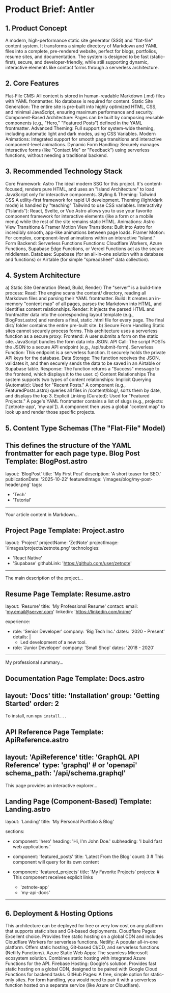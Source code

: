 # Product Brief: Antler
## 1. Product Concept
A modern, high-performance static site generator (SSG) and "flat-file" content system. It transforms a simple directory of Markdown and YAML files into a complete, pre-rendered website, perfect for blogs, portfolios, resume sites, and documentation.
The system is designed to be fast (static-first), secure, and developer-friendly, while still supporting dynamic, interactive elements like contact forms through a serverless architecture.
## 2. Core Features
Flat-File CMS: All content is stored in human-readable Markdown (.md) files with YAML frontmatter. No database is required for content.
Static Site Generation: The entire site is pre-built into highly optimized HTML, CSS, and minimal JavaScript, ensuring maximum performance and security.
Component-Based Architecture: Pages can be built by composing reusable components (e.g., "Hero," "Featured Posts") defined in the YAML frontmatter.
Advanced Theming: Full support for system-wide theming, including automatic light and dark modes, using CSS Variables.
Modern Animations: Integrated support for smooth page transitions and interactive component-level animations.
Dynamic Form Handling: Securely manages interactive forms (like "Contact Me" or "Feedback") using serverless functions, without needing a traditional backend.
## 3. Recommended Technology Stack
Core Framework: Astro The ideal modern SSG for this project. It's content-focused, renders pure HTML, and uses an "Island Architecture" to load JavaScript only for interactive components.
Styling & Theming: Tailwind CSS A utility-first framework for rapid UI development. Theming (light/dark mode) is handled by "teaching" Tailwind to use CSS variables.
Interactivity ("Islands"): React, Svelte, or Vue Astro allows you to use your favorite component framework for interactive elements (like a form or a mobile menu) while the rest of the site remains static HTML.
Animations: Astro View Transitions & Framer Motion
View Transitions: Built into Astro for incredibly smooth, app-like animations between page loads.
Framer Motion: For complex, component-level animations within an interactive "island."
Form Backend: Serverless Functions
Functions: Cloudflare Workers, Azure Functions, Supabase Edge Functions, or Vercel Functions act as the secure middleman.
Database: Supabase (for an all-in-one solution with a database and functions) or Airtable (for simple "spreadsheet" data collection).
## 4. System Architecture
a) Static Site Generation (Read, Build, Render)
The "server" is a build-time process:
Read: The engine scans the content/ directory, reading all Markdown files and parsing their YAML frontmatter.
Build: It creates an in-memory "content map" of all pages, parses the Markdown into HTML, and identifies content relationships.
Render: It injects the parsed HTML and frontmatter data into the corresponding layout template (e.g., BlogPost.astro) and renders a final, static .html file for every page.
The final dist/ folder contains the entire pre-built site.
b) Secure Form Handling
Static sites cannot securely process forms. This architecture uses a serverless function as a secure proxy:
Frontend: A user submits a form on the static site. JavaScript bundles the form data into JSON.
API Call: The script POSTs the JSON to a secure API endpoint (e.g., /api/submit-form).
Serverless Function: This endpoint is a serverless function. It securely holds the private API keys for the database.
Data Storage: The function receives the JSON, validates it, and then securely sends the data to be saved in an Airtable or Supabase table.
Response: The function returns a "Success" message to the frontend, which displays it to the user.
c) Content Relationships
The system supports two types of content relationships:
Implicit Querying (Automatic): Used for "Recent Posts." A component (e.g., FeaturedPosts.astro) queries all files in /content/blog/, sorts them by date, and displays the top 3.
Explicit Linking (Curated): Used for "Featured Projects." A page's YAML frontmatter contains a list of slugs (e.g., projects: ['zetnote-app', 'my-api']). A component then uses a global "content map" to look up and render those specific projects.
## 5. Content Type Schemas (The "Flat-File" Model)
This defines the structure of the YAML frontmatter for each page type.
Blog Post
Template: BlogPost.astro
---
layout: 'BlogPost'
title: 'My First Post'
description: 'A short teaser for SEO.'
publicationDate: '2025-10-22'
featuredImage: '/images/blog/my-post-header.png'
tags:
  - 'Tech'
  - 'Tutorial'
---
Your article content in Markdown...


Project Page
Template: Project.astro
---
layout: 'Project'
projectName: 'ZetNote'
projectImage: '/images/projects/zetnote.png'
technologies:
  - 'React Native'
  - 'Supabase'
githubLink: 'https://github.com/user/zetnote'
---
The main description of the project...


Resume Page
Template: Resume.astro
---
layout: 'Resume'
title: 'My Professional Resume'
contact:
  email: 'my.email@server.com'
  linkedin: 'https://linkedin.com/in/me'

experience:
  - role: 'Senior Developer'
    company: 'Big Tech Inc.'
    dates: '2020 - Present'
    details: |
      - Led development of a new tool.
  - role: 'Junior Developer'
    company: 'Small Shop'
    dates: '2018 - 2020'
---
My professional summary...


Documentation Page
Template: Docs.astro
---
layout: 'Docs'
title: 'Installation'
group: 'Getting Started'
order: 2
---
To install, run `npm install...`


API Reference Page
Template: ApiReference.astro
---
layout: 'ApiReference'
title: 'GraphQL API Reference'
type: 'graphql' # or 'openapi'
schema_path: '/api/schema.graphql'
---
This page provides an interactive explorer...


Landing Page (Component-Based)
Template: Landing.astro
---
layout: 'Landing'
title: 'My Personal Portfolio & Blog'

sections:
  - component: 'hero'
    heading: 'Hi, I'm John Doe.'
    subheading: 'I build fast web applications.'
  
  - component: 'featured_posts'
    title: 'Latest From the Blog'
    count: 3 # This component will query for its own content
  
  - component: 'featured_projects'
    title: 'My Favorite Projects'
    projects: # This component receives explicit links
      - 'zetnote-app'
      - 'my-api-docs'
---


## 6. Deployment & Hosting Options
This architecture can be deployed for free or very low cost on any platform that supports static sites and Git-based deployments.
Cloudflare Pages: Excellent choice. Provides free static hosting on a global CDN and includes Cloudflare Workers for serverless functions.
Netlify: A popular all-in-one platform. Offers static hosting, Git-based CI/CD, and serverless functions (Netlify Functions).
Azure Static Web Apps: The seamless Microsoft ecosystem solution. Combines static hosting with integrated Azure Functions for the API.
Firebase Hosting: Google's solution. Provides fast static hosting on a global CDN, designed to be paired with Google Cloud Functions for backend tasks.
GitHub Pages: A free, simple option for static-only sites. For form handling, you would need to pair it with a serverless function hosted on a separate service (like Azure or Cloudflare).
